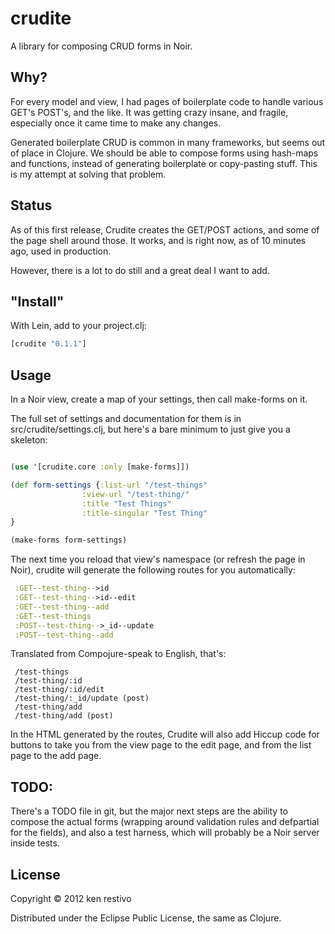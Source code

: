 # crudite

A library for composing CRUD forms in Noir.

## Why?

For every model and view, I had pages of boilerplate code to handle various GET's POST's, and the like. It was getting crazy insane, and fragile, especially once it came time to make any changes. 

Generated boilerplate CRUD is common in many frameworks, but seems out of place in Clojure. We should be able to compose forms using hash-maps and functions, instead of generating boilerplate or copy-pasting stuff. This is my attempt at solving that problem.

## Status

As of this first release, Crudite creates the GET/POST actions, and some of the page shell around those. It works, and is right now, as of 10 minutes ago, used in production.

However, there is a lot to do still and a great deal I want to add.

## "Install"

With Lein, add to your project.clj:

```clojure
[crudite "0.1.1"]
```

## Usage

In a Noir view, create a map of your settings, then call make-forms on it. 

The full set of settings and documentation for them is in src/crudite/settings.clj, but here's a bare minimum to just give you a skeleton:

```clojure

(use '[crudite.core :only [make-forms]])

(def form-settings {:list-url "/test-things"
                :view-url "/test-thing/"
                :title "Test Things"
                :title-singular "Test Thing"
}

(make-forms form-settings)

```

The next time you reload that view's namespace (or refresh the page in Noir), crudite will generate the following routes for you automatically:

```clojure
 :GET--test-thing-->id
 :GET--test-thing-->id--edit
 :GET--test-thing--add
 :GET--test-things
 :POST--test-thing-->_id--update
 :POST--test-thing--add
```
Translated from Compojure-speak to English, that's:
 
```
 /test-things
 /test-thing/:id
 /test-thing/:id/edit
 /test-thing/:_id/update (post)
 /test-thing/add
 /test-thing/add (post)
```

In the HTML generated by the routes, Crudite will also add Hiccup code for buttons to take you from the view page to the edit page, and from the list page to the add page.

## TODO:

There's a TODO file in git, but the major next steps are the ability to compose the actual forms (wrapping around validation rules and defpartial for the fields), and also a test harness, which will probably be a Noir server inside tests.

## License

Copyright © 2012 ken restivo

Distributed under the Eclipse Public License, the same as Clojure.
